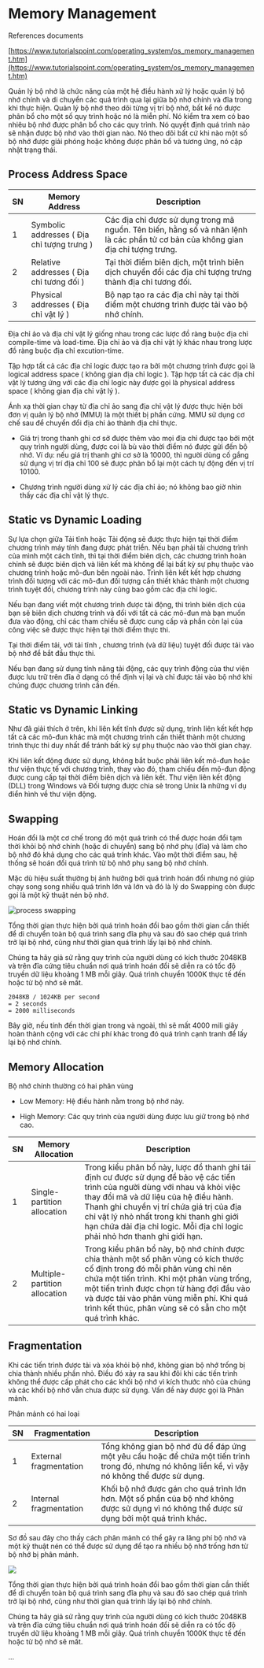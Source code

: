 # Memory Management

References documents

[https://www.tutorialspoint.com/operating_system/os_memory_management.htm](https://www.tutorialspoint.com/operating_system/os_memory_management.htm)

Quản lý bộ nhớ là chức năng của một hệ điều hành xử lý hoặc quản lý bộ nhớ chính và di chuyển các quá trình qua lại giữa bộ nhớ chính và đĩa trong khi thực hiện. Quản lý bộ nhớ theo dõi từng vị trí bộ nhớ, bất kể nó được phân bổ cho một số quy trình hoặc nó là miễn phí. Nó kiểm tra xem có bao nhiêu bộ nhớ được phân bổ cho các quy trình. Nó quyết định quá trình nào sẽ nhận được bộ nhớ vào thời gian nào. Nó theo dõi bất cứ khi nào một số bộ nhớ được giải phóng hoặc không được phân bổ và tương ứng, nó cập nhật trạng thái.

## Process Address Space

| SN | Memory Address | Description |
| --- | --- | --- |
| 1 | Symbolic addresses ( Địa chỉ tượng trưng ) | Các địa chỉ được sử dụng trong mã nguồn. Tên biến, hằng số và nhãn lệnh là các phần tử cơ bản của không gian địa chỉ tượng trưng.
| 2 | Relative addresses ( Địa chỉ tương đối ) | Tại thời điểm biên dịch, một trình biên dịch chuyển đổi các địa chỉ tượng trưng thành địa chỉ tương đối. |
| 3 | Physical addresses ( Địa chỉ vật lý ) | Bộ nạp tạo ra các địa chỉ này tại thời điểm một chương trình được tải vào bộ nhớ chính. |

Địa chỉ ảo và địa chỉ vật lý giống nhau trong các lược đồ ràng buộc địa chỉ compile-time và load-time. Địa chỉ ảo và địa chỉ vật lý khác nhau trong lược đồ ràng buộc địa chỉ excution-time.

Tập hợp tất cả các địa chỉ logic được tạo ra bởi một chương trình được gọi là logical address space ( không gian địa chỉ logic ). Tập hợp tất cả các địa chỉ vật lý tương ứng với các địa chỉ logic này được gọi là physical address space ( không gian địa chỉ vật lý ).

Ánh xạ thời gian chạy từ địa chỉ ảo sang địa chỉ vật lý được thực hiện bởi đơn vị quản lý bộ nhớ (MMU) là một thiết bị phần cứng. MMU sử dụng cơ chế sau để chuyển đổi địa chỉ ảo thành địa chỉ thực.

- Giá trị trong thanh ghi cơ sở được thêm vào mọi địa chỉ được tạo bởi một quy trình người dùng, được coi là bù vào thời điểm nó được gửi đến bộ nhớ. Ví dụ: nếu giá trị thanh ghi cơ sở là 10000, thì người dùng cố gắng sử dụng vị trí địa chỉ 100 sẽ được phân bổ lại một cách tự động đến vị trí 10100.

- Chương trình người dùng xử lý các địa chỉ ảo; nó không bao giờ nhìn thấy các địa chỉ vật lý thực.

## Static vs Dynamic Loading

Sự lựa chọn giữa Tải tĩnh hoặc Tải động sẽ được thực hiện tại thời điểm chương trình máy tính đang được phát triển. Nếu bạn phải tải chương trình của mình một cách tĩnh, thì tại thời điểm biên dịch, các chương trình hoàn chỉnh sẽ được biên dịch và liên kết mà không để lại bất kỳ sự phụ thuộc vào chương trình hoặc mô-đun bên ngoài nào. Trình liên kết kết hợp chương trình đối tượng với các mô-đun đối tượng cần thiết khác thành một chương trình tuyệt đối, chương trình này cũng bao gồm các địa chỉ logic.

Nếu bạn đang viết một chương trình được tải động, thì trình biên dịch của bạn sẽ biên dịch chương trình và đối với tất cả các mô-đun mà bạn muốn đưa vào động, chỉ các tham chiếu sẽ được cung cấp và phần còn lại của công việc sẽ được thực hiện tại thời điểm thực thi.

Tại thời điểm tải, với tải tĩnh , chương trình (và dữ liệu) tuyệt đối được tải vào bộ nhớ để bắt đầu thực thi.

Nếu bạn đang sử dụng tính năng tải động, các quy trình động của thư viện được lưu trữ trên đĩa ở dạng có thể định vị lại và chỉ được tải vào bộ nhớ khi chúng được chương trình cần đến.

## Static vs Dynamic Linking

Như đã giải thích ở trên, khi liên kết tĩnh được sử dụng, trình liên kết kết hợp tất cả các mô-đun khác mà một chương trình cần thiết thành một chương trình thực thi duy nhất để tránh bất kỳ sự phụ thuộc nào vào thời gian chạy.

Khi liên kết động được sử dụng, không bắt buộc phải liên kết mô-đun hoặc thư viện thực tế với chương trình, thay vào đó, tham chiếu đến mô-đun động được cung cấp tại thời điểm biên dịch và liên kết. Thư viện liên kết động (DLL) trong Windows và Đối tượng được chia sẻ trong Unix là những ví dụ điển hình về thư viện động.

## Swapping

Hoán đổi là một cơ chế trong đó một quá trình có thể được hoán đổi tạm thời khỏi bộ nhớ chính (hoặc di chuyển) sang bộ nhớ phụ (đĩa) và làm cho bộ nhớ đó khả dụng cho các quá trình khác. Vào một thời điểm sau, hệ thống sẽ hoán đổi quá trình từ bộ nhớ phụ sang bộ nhớ chính.

Mặc dù hiệu suất thường bị ảnh hưởng bởi quá trình hoán đổi nhưng nó giúp chạy song song nhiều quá trình lớn và lớn và đó là lý do Swapping còn được gọi là một kỹ thuật nén bộ nhớ.

![process swapping](../_src/images/memory-management/process_swapping.jpg)

Tổng thời gian thực hiện bởi quá trình hoán đổi bao gồm thời gian cần thiết để di chuyển toàn bộ quá trình sang đĩa phụ và sau đó sao chép quá trình trở lại bộ nhớ, cũng như thời gian quá trình lấy lại bộ nhớ chính.

Chúng ta hãy giả sử rằng quy trình của người dùng có kích thước 2048KB và trên đĩa cứng tiêu chuẩn nơi quá trình hoán đổi sẽ diễn ra có tốc độ truyền dữ liệu khoảng 1 MB mỗi giây. Quá trình chuyển 1000K thực tế đến hoặc từ bộ nhớ sẽ mất.

```code
2048KB / 1024KB per second
= 2 seconds
= 2000 milliseconds
```

Bây giờ, nếu tính đến thời gian trong và ngoài, thì sẽ mất 4000 mili giây hoàn thành cộng với các chi phí khác trong đó quá trình cạnh tranh để lấy lại bộ nhớ chính.

## Memory Allocation

Bộ nhớ chính thường có hai phân vùng

- Low Memory: Hệ điều hành nằm trong bộ nhớ này.

- High Memory: Các quy trình của người dùng được lưu giữ trong bộ nhớ cao.

| SN | Memory Allocation | Description |
| --- | --- | --- |
| 1 | Single-partition allocation | Trong kiểu phân bổ này, lược đồ thanh ghi tái định cư được sử dụng để bảo vệ các tiến trình của người dùng với nhau và khỏi việc thay đổi mã và dữ liệu của hệ điều hành. Thanh ghi chuyển vị trí chứa giá trị của địa chỉ vật lý nhỏ nhất trong khi thanh ghi giới hạn chứa dải địa chỉ logic. Mỗi địa chỉ logic phải nhỏ hơn thanh ghi giới hạn. |
| 2 | Multiple-partition allocation | Trong kiểu phân bổ này, bộ nhớ chính được chia thành một số phân vùng có kích thước cố định trong đó mỗi phân vùng chỉ nên chứa một tiến trình. Khi một phân vùng trống, một tiến trình được chọn từ hàng đợi đầu vào và được tải vào phân vùng miễn phí. Khi quá trình kết thúc, phân vùng sẽ có sẵn cho một quá trình khác. |

## Fragmentation

Khi các tiến trình được tải và xóa khỏi bộ nhớ, không gian bộ nhớ trống bị chia thành nhiều phần nhỏ. Điều đó xảy ra sau khi đôi khi các tiến trình không thể được cấp phát cho các khối bộ nhớ vì kích thước nhỏ của chúng và các khối bộ nhớ vẫn chưa được sử dụng. Vấn đề này được gọi là Phân mảnh.

Phân mảnh có hai loại

| SN | Fragmentation  | Description |
| --- | --- | --- |
| 1 | External fragmentation | Tổng không gian bộ nhớ đủ để đáp ứng một yêu cầu hoặc để chứa một tiến trình trong đó, nhưng nó không liền kề, vì vậy nó không thể được sử dụng. |
| 2 | Internal fragmentation | Khối bộ nhớ được gán cho quá trình lớn hơn. Một số phần của bộ nhớ không được sử dụng vì nó không thể được sử dụng bởi một quá trình khác. |

Sơ đồ sau đây cho thấy cách phân mảnh có thể gây ra lãng phí bộ nhớ và một kỹ thuật nén có thể được sử dụng để tạo ra nhiều bộ nhớ trống hơn từ bộ nhớ bị phân mảnh.

![](../_src/images/memory-management/memory_fragmentation.jpg)

Tổng thời gian thực hiện bởi quá trình hoán đổi bao gồm thời gian cần thiết để di chuyển toàn bộ quá trình sang đĩa phụ và sau đó sao chép quá trình trở lại bộ nhớ, cũng như thời gian quá trình lấy lại bộ nhớ chính.

Chúng ta hãy giả sử rằng quy trình của người dùng có kích thước 2048KB và trên đĩa cứng tiêu chuẩn nơi quá trình hoán đổi sẽ diễn ra có tốc độ truyền dữ liệu khoảng 1 MB mỗi giây. Quá trình chuyển 1000K thực tế đến hoặc từ bộ nhớ sẽ mất.

...